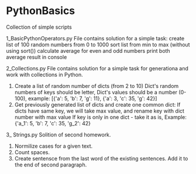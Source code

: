 # PythonBasics
Collection of simple scripts

1_BasicPythonOperators.py
File contains solution for a simple task: 
create list of 100 random numbers from 0 to 1000
sort list from min to max (without using sort())
calculate average for even and odd numbers
print both average result in console 

2_Collections.py
File contains solution for a simple task for generationa and work with collections in Python.
1. Create a list of random number of dicts (from 2 to 10)
Dict's random numbers of keys should be letter,
Dict's values should be a number (0-100),
example: [{'a': 5, 'b': 7, 'g': 11}, {'a': 3, 'c': 35, 'g': 42}]
2. Get previously generated list of dicts and create one common dict:
If dicts have same key, we will take max value, and rename key with dict number with max value
If key is only in one dict - take it as is,
Example: {'a_1': 5, 'b': 7, 'c': 35, 'g_2': 42}

3_ Strings.py
Solition of second homework. 
1. Normilize cases for a given text. 
2. Count spaces.
3. Create sentensce from the last word of the existing sentences. Add it to the end of second paragraph.  